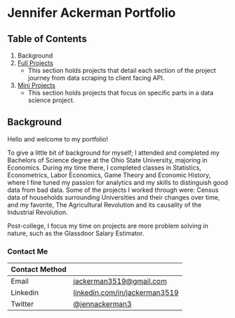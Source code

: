 # Jennifer Ackerman Portfolio

## Table of Contents
1. Background
2. [Full Projects](https://github.com/JennAckerman/Portfolio/tree/main/Full%20Projects)
    - This section holds projects that detail each section of the project journey from data scraping to client facing API.
3. [Mini Projects](https://github.com/JennAckerman/Portfolio/tree/main/Mini%20Projects)
    - This section holds projects that focus on specific parts in a data science project.
    
## Background
Hello and welcome to my portfolio!

To give a little bit of background for myself; I attended and completed my Bachelors of Science degree at the Ohio State University, majoring in Economics.  During my time there, I completed classes in Statistics, Econometrics, Labor Economics, Game Theory and Economic History, where I fine tuned my passion for analytics and my skills to distinguish good data from bad data.  Some of the projects I worked through were: Census data of households surrounding Universities and their changes over time, and my favorite, The Agricultural Revolution and its causality of the Industrial Revolution.

Post-college, I focus my time on projects are more problem solving in nature, such as the Glassdoor Salary Estimator.

### Contact Me

|Contact Method| |
|---------|---------|
|Email| jackerman3519@gmail.com|
|Linkedin| [linkedin.com/in/jackerman3519](https://www.linkedin.com/in/jackerman3519/)|
|Twitter|[@jennackerman3](https://twitter.com/JennAckerman3)|
